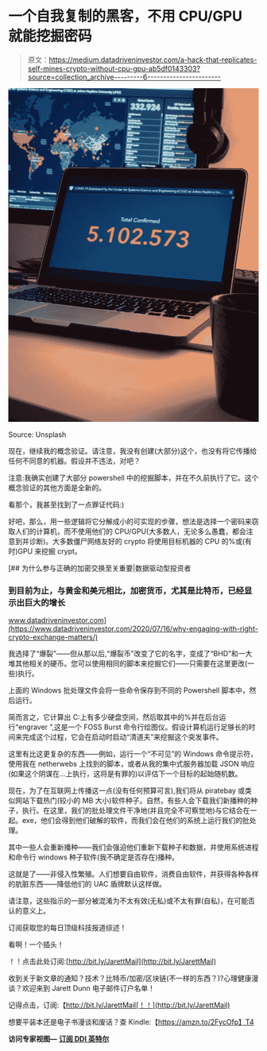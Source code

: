 # 一个自我复制的黑客，不用 CPU/GPU 就能挖掘密码

> 原文：<https://medium.datadriveninvestor.com/a-hack-that-replicates-self-mines-crypto-without-cpu-gpu-ab5df0143303?source=collection_archive---------6----------------------->

![](img/3e1af5fafcdd0d5d2ea573d053fa53f7.png)

Source: Unsplash

现在，继续我的概念验证。请注意，我没有创建(大部分)这个，也没有将它传播给任何不同意的机器。假设并不违法，对吧？

注意:我确实创建了大部分 powershell 中的挖掘脚本，并在不久前执行了它。这个概念验证的其他方面是全新的。

看那个，我甚至找到了一点罪证代码:)

好吧，那么，用一些逻辑将它分解成小的可实现的步骤，想法是选择一个密码来窃取人们的计算机，而不使用他们的 CPU/GPU(大多数人，无论多么愚蠢，都会注意到并诊断)。大多数僵尸网络友好的 crypto 将使用目标机器的 CPU 的%或(有时)GPU 来挖掘 crypt。

[](https://www.datadriveninvestor.com/2020/07/16/why-engaging-with-right-crypto-exchange-matters/) [## 为什么参与正确的加密交换至关重要|数据驱动型投资者

### 到目前为止，与黄金和美元相比，加密货币，尤其是比特币，已经显示出巨大的增长

www.datadriveninvestor.com](https://www.datadriveninvestor.com/2020/07/16/why-engaging-with-right-crypto-exchange-matters/) 

我选择了“爆裂”——但从那以后,“爆裂币”改变了它的名字，变成了“BHD”和一大堆其他相关的硬币。您可以使用相同的脚本来挖掘它们——只需要在这里更改(一些)执行。

上面的 Windows 批处理文件会将一些命令保存到不同的 Powershell 脚本中，然后运行。

简而言之，它计算出 C:上有多少硬盘空间，然后取其中的%并在后台运行“engraver ”,这是一个 FOSS Burst 命令行绘图仪。假设计算机运行足够长的时间来完成这个过程，它会在启动时启动“清道夫”来挖掘这个突发事件。

这里有比这更复杂的东西——例如，运行一个“不可见”的 Windows 命令提示符，使用我在 netherwebs 上找到的脚本，或者从我的集中式服务器加载 JSON 响应(如果这个阴谋在…上执行，这将是有罪的)以评估下一个目标的起始随机数。

现在，为了在互联网上传播这一点(没有任何预算可言),我们将从 piratebay 或类似网站下载热门(较小的 MB 大小)软件种子。自然，有些人会下载我们新播种的种子，执行。在这里，我们的批处理文件干净地(并且完全不可察觉地)与它结合在一起。exe，他们会得到他们破解的软件，而我们会在他们的系统上运行我们的批处理。

其中一些人会重新播种——我们会强迫他们重新下载种子和数据，并使用系统进程和命令行 windows 种子软件(我不确定是否存在)播种。

这就是了——非侵入性繁殖。人们想要自由软件，消费自由软件，并获得各种各样的肮脏东西——降低他们的 UAC 盾牌默认这样做。

请注意，这些指示的一部分被混淆为不太有效(无私)或不太有罪(自私)，在可能否认的意义上。

订阅获取您的每日顶级科技报道综述！

看啊！一个插头！

！！点击此处订阅:[http://bit.ly/JarettMail](http://bit.ly/JarettMail)

收到关于新文章的通知？技术？比特币/加密/区块链(不一样的东西？)?心理健康漫谈？欢迎来到 Jarett Dunn 电子邮件订户名单！

记得点击，订阅:【http://bit.ly/JarettMail[！！](http://bit.ly/JarettMail)

想要平装本还是电子书漫谈和废话？查 Kindle:【https://amzn.to/2FycOfp】T4

**访问专家视图—** [**订阅 DDI 英特尔**](https://datadriveninvestor.com/ddi-intel)